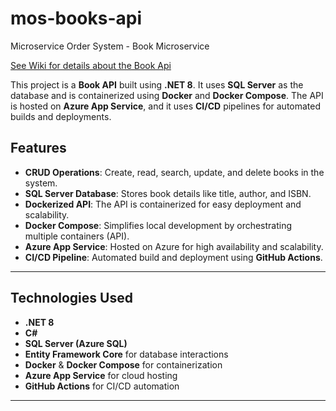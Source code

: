 # mos-books-api
Microservice Order System - Book Microservice

[See Wiki for details about the Book Api](https://github.com/HammerheadShark666/mos-books-api/wiki)
 
This project is a **Book API** built using **.NET 8**. It uses **SQL Server** as the database and is containerized using **Docker** and **Docker Compose**. The API is hosted on **Azure App Service**, and it uses **CI/CD** pipelines for automated builds and deployments.

## Features

- **CRUD Operations**: Create, read, search, update, and delete books in the system.
- **SQL Server Database**: Stores book details like title, author, and ISBN.
- **Dockerized API**: The API is containerized for easy deployment and scalability.
- **Docker Compose**: Simplifies local development by orchestrating multiple containers (API).
- **Azure App Service**: Hosted on Azure for high availability and scalability.
- **CI/CD Pipeline**: Automated build and deployment using **GitHub Actions**.

---

## Technologies Used

- **.NET 8**
- **C#**
- **SQL Server (Azure SQL)**
- **Entity Framework Core** for database interactions
- **Docker** & **Docker Compose** for containerization
- **Azure App Service** for cloud hosting
- **GitHub Actions** for CI/CD automation

---
